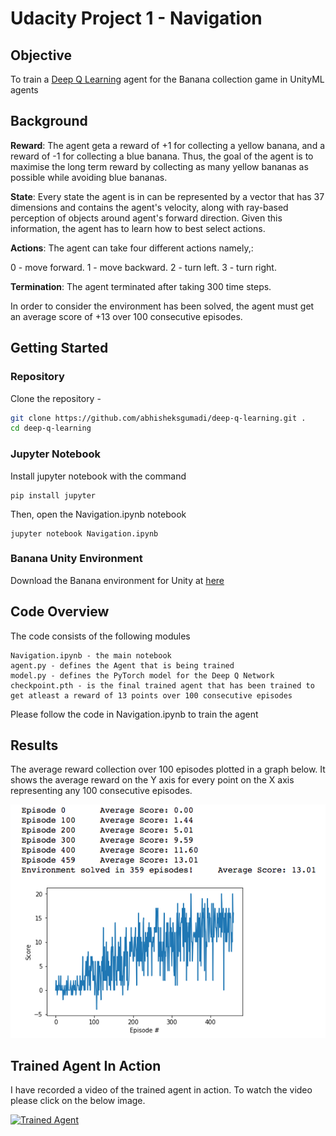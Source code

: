 # Udacity Project 1 - Navigation

## Objective

To train a [Deep Q Learning](https://deepmind.com/research/dqn/) agent for the Banana collection game in UnityML agents

## Background

**Reward**: The agent geta a reward of +1 for collecting a yellow banana, and a reward of -1 for collecting a blue banana. Thus, the goal of the agent is to maximise the long term reward by collecting as many yellow bananas as possible while avoiding blue bananas.

**State**: Every state the agent is in can be represented by a vector that has 37 dimensions and contains the agent's velocity, along with ray-based perception of objects around agent's forward direction. Given this information, the agent has to learn how to best select actions.

**Actions**: The agent can take four different actions namely,:

0 - move forward.
1 - move backward.
2 - turn left.
3 - turn right.

**Termination**: The agent terminated after taking 300 time steps.

In order to consider the environment has been solved, the agent must get an average score of +13 over 100 consecutive episodes.

## Getting Started

### Repository

Clone the repository - 
```bash
git clone https://github.com/abhisheksgumadi/deep-q-learning.git .
cd deep-q-learning
```

### Jupyter Notebook
Install jupyter notebook with the command
```
pip install jupyter
```
Then, open the Navigation.ipynb notebook

```
jupyter notebook Navigation.ipynb
```

### Banana Unity Environment
Download the Banana environment for Unity at [here](https://s3-us-west-1.amazonaws.com/udacity-drlnd/P1/Banana/Banana.app.zip)

## Code Overview
The code consists of the following modules
```
Navigation.ipynb - the main notebook
agent.py - defines the Agent that is being trained
model.py - defines the PyTorch model for the Deep Q Network
checkpoint.pth - is the final trained agent that has been trained to get atleast a reward of 13 points over 100 consecutive episodes
```

Please follow the code in Navigation.ipynb to train the agent

## Results

The average reward collection over 100 episodes plotted in a graph below. It shows the average reward on the Y axis for every point on the X axis representing any 100 consecutive episodes.


![](images/dqn_banana_trained_agent.png)

## Trained Agent In Action

I have recorded a video of the trained agent in action. To watch the video please click on the below image.

[![Trained Agent](https://img.youtube.com/vi/iLqFUZT3pVY/0.jpg)](https://www.youtube.com/watch?v=iLqFUZT3pVY)
